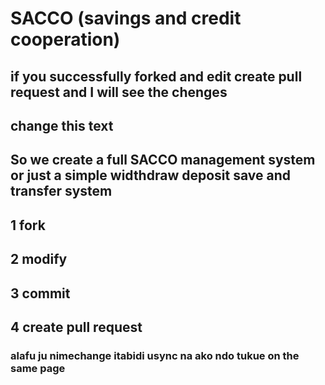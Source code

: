# SACCO (savings and credit cooperation)
## if you successfully forked and edit create pull request and I will see the chenges 
## change this text
## So we create a full SACCO management system or  just a simple widthdraw deposit save and transfer system
## 1 fork
## 2 modify
## 3 commit 
## 4 create pull request
### alafu ju nimechange itabidi usync na ako ndo tukue on the same page
